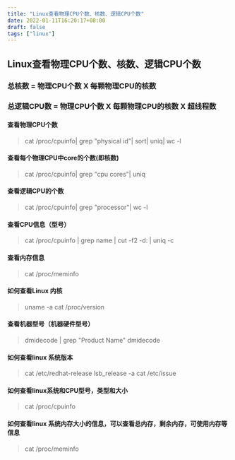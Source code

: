 ```yaml
---
title: "Linux查看物理CPU个数、核数、逻辑CPU个数"
date: 2022-01-11T16:20:17+08:00
draft: false
tags: ["linux"]
---
```


## Linux查看物理CPU个数、核数、逻辑CPU个数

### 总核数 = 物理CPU个数 X 每颗物理CPU的核数

### 总逻辑CPU数 = 物理CPU个数 X 每颗物理CPU的核数 X 超线程数

#### 查看物理CPU个数
>cat /proc/cpuinfo| grep "physical id"| sort| uniq| wc -l

#### 查看每个物理CPU中core的个数(即核数)
>cat /proc/cpuinfo| grep "cpu cores"| uniq

#### 查看逻辑CPU的个数
>cat /proc/cpuinfo| grep "processor"| wc -l

#### 查看CPU信息（型号）
>cat /proc/cpuinfo | grep name | cut -f2 -d: | uniq -c

#### 查看内存信息
>cat /proc/meminfo

#### 如何查看Linux 内核
>uname -a
>cat /proc/version

#### 查看机器型号（机器硬件型号）
>dmidecode | grep "Product Name"
>dmidecode

#### 如何查看linux 系统版本
>cat /etc/redhat-release
>lsb_release -a
>cat  /etc/issue

#### 如何查看linux系统和CPU型号，类型和大小
>cat /proc/cpuinfo

#### 如何查看linux 系统内存大小的信息，可以查看总内存，剩余内存，可使用内存等信息
>cat /proc/meminfo
